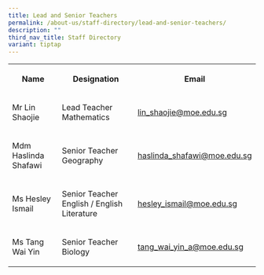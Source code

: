 ```yaml
---
title: Lead and Senior Teachers
permalink: /about-us/staff-directory/lead-and-senior-teachers/
description: ""
third_nav_title: Staff Directory
variant: tiptap
---
```

<table style="minWidth: 75px">
<colgroup>
<col>
<col>
<col>
</colgroup>
<tbody>
<tr>
<th rowspan="1" colspan="1">
<p><strong>Name</strong>
</p>
</th>
<th rowspan="1" colspan="1">
<p><strong>Designation</strong>
</p>
</th>
<th rowspan="1" colspan="1">
<p><strong>Email</strong>
</p>
</th>
</tr>
<tr>
<td rowspan="1" colspan="1">
<p>Mr Lin Shaojie
<br>
</p>
</td>
<td rowspan="1" colspan="1">
<p>Lead Teacher Mathematics</p>
</td>
<td rowspan="1" colspan="1">
<p><a href="mailto:lin_shaojie@moe.edu.sg" rel="noopener noreferrer nofollow" target="_blank">lin_shaojie@moe.edu.sg</a> 
<br>
</p>
</td>
</tr>
<tr>
<td rowspan="1" colspan="1">
<p>Mdm Haslinda Shafawi</p>
</td>
<td rowspan="1" colspan="1">
<p>Senior Teacher Geography</p>
</td>
<td rowspan="1" colspan="1">
<p><a href="mailto:haslinda_shafawi@moe.edu.sg" rel="noopener noreferrer nofollow" target="_blank">haslinda_shafawi@moe.edu.sg</a> 
<br>
</p>
</td>
</tr>
<tr>
<td rowspan="1" colspan="1">
<p>Ms Hesley Ismail
<br>
</p>
</td>
<td rowspan="1" colspan="1">
<p>Senior Teacher English / English Literature</p>
</td>
<td rowspan="1" colspan="1">
<p><a href="mailto:hesley_ismail@moe.edu.sg" rel="noopener noreferrer nofollow" target="_blank">hesley_ismail@moe.edu.sg</a> 
<br>
</p>
</td>
</tr>
<tr>
<td rowspan="1" colspan="1">
<p>Ms Tang Wai Yin</p>
</td>
<td rowspan="1" colspan="1">
<p>Senior Teacher Biology</p>
</td>
<td rowspan="1" colspan="1">
<p><a href="mailto:tang_wai_yin_a@moe.edu.sg" rel="noopener noreferrer nofollow" target="_blank">tang_wai_yin_a@moe.edu.sg</a>
</p>
</td>
</tr>
</tbody>
</table>
<p></p>